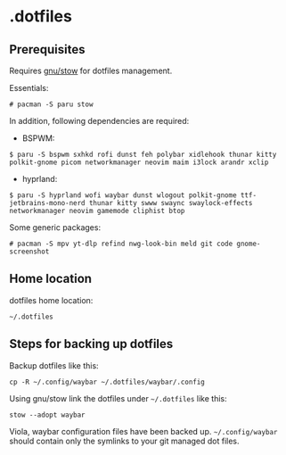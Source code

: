 # .dotfiles

## Prerequisites
Requires [gnu/stow](https://www.gnu.org/software/stow/) for dotfiles management.

Essentials:
```
# pacman -S paru stow 
```

In addition, following dependencies are required:

* BSPWM:

```
$ paru -S bspwm sxhkd rofi dunst feh polybar xidlehook thunar kitty polkit-gnome picom networkmanager neovim maim i3lock arandr xclip
```

* hyprland:

```
$ paru -S hyprland wofi waybar dunst wlogout polkit-gnome ttf-jetbrains-mono-nerd thunar kitty swww swaync swaylock-effects networkmanager neovim gamemode cliphist btop
```

Some generic packages:
```
# pacman -S mpv yt-dlp refind nwg-look-bin meld git code gnome-screenshot
```

## Home location
dotfiles home location:
```
~/.dotfiles
```

## Steps for backing up dotfiles
Backup dotfiles like this:
```
cp -R ~/.config/waybar ~/.dotfiles/waybar/.config
```

Using gnu/stow link the dotfiles under `~/.dotfiles` like this:
```
stow --adopt waybar
```

Viola, waybar configuration files have been backed up. `~/.config/waybar` should contain only the symlinks to your git managed dot files.